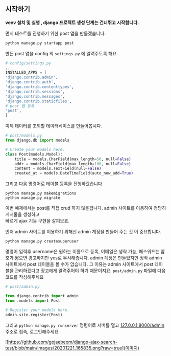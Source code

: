 ## 시작하기
__venv 설치 및 실행 , django 프로젝트 생성 단계는 건너뛰고 시작합니다.__


먼저 테스트를 진행하기 위한 post 앱을 만들겠습니다.
```python
python manage.py startapp post
```


만든 post 앱을 config 의 `settings.py` 에 알려주도록 해요.

```python
# config/settings.py
...
INSTALLED_APPS = [
'django.contrib.admin',
'django.contrib.auth',
'django.contrib.contenttypes',
'django.contrib.sessions',
'django.contrib.messages',
'django.contrib.staticfiles',
# post 앱 등록
'post',
]
```

이제 데이터를 조회할 데이터베이스를 만들어봅시다.

```python
# post/models.py 
from django.db import models

# Create your models here.
class Post(models.Model):
    title = models.CharField(max_length=50, null=False)
    addr = models.CharField(max_length=100, null=False)
    content = models.TextField(null=False)
    created_at = models.DateTimeField(auto_now_add=True)
```


그리고 다음 명령어로 테이블 등록을 진행하겠습니다

```
python manage.py makemigrations
python manage.py migrate
```


이번 예제에서는 post를 직접 crud 하지 않을겁니다. admin 사이트를 이용하여 정당히 게시물을 생성하고   
빠르게 ajax 기능 구현을 살펴보죠. 

먼저 admin 사이트를 이용하기 위해선 admin 계정을 만들어 주는 것 이 중요합니다.

```
python manage.py createsuperuser 
```

명령어 입력후 username은 원하는 이름으로 등록, 이메일은 생략 가능, 페스워드는 암호가 짧으면 경고하지만 yes로 무시해줍니다.
admin 계정은 만들었지만 정작 admin 사이트에서 post 테이블을 볼 수가 없습니다. 그 이유는 admin 사이트에서 post 테이블을 
관리하겠다고 장고에게 알려주어야 하기 때문이지요. `post/admin.py` 파일에 다음 코드를 작성해주세요

```python
# post/admin.py 

from django.contrib import admin
from .models import Post

# Register your models here.
admin.site.register(Post)
```


그리고 `python manage.py runserver` 명령어로 서버를 열고 [127.0.0.1:8000/admin](http://127.0.0.1:8000/admin) 주소로 접속, 로그인해주세요

![https://github.com/gojaebeom/django-ajax-search-test/blob/main/images/20201221_165835.png?raw=true](이미지)